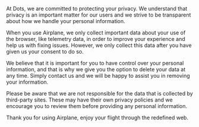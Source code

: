 At Dots, we are committed to protecting your privacy. We understand that privacy is an important matter for our users and we strive to be transparent about how we handle your personal information.

When you use Airplane, we only collect important data about your use of the browser, like telemetry data, in order to improve your experience and help us with fixing issues. However, we only collect this data after you have given us your consent to do so.

We believe that it is important for you to have control over your personal information, and that is why we give you the option to delete your data at any time. Simply contact us and we will be happy to assist you in removing your information.

Please be aware that we are not responsible for the data that is collected by third-party sites. These may have their own privacy policies and we encourage you to review them before providing any personal information.

Thank you for using Airplane, enjoy your flight through the redefined web.
